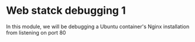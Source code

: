 # Web statck debugging 1

In this module, we will be debugging a Ubuntu container's Nginx installation
from listening on port 80

